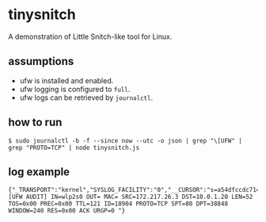 # tinysnitch

A demonstration of Little Snitch-like tool for Linux.

## assumptions

- ufw is installed and enabled.
- ufw logging is configured to `full`.
- ufw logs can be retrieved by `journalctl`.

## how to run

```
$ sudo journalctl -b -f --since now --utc -o json | grep "\[UFW" | grep "PROTO=TCP" | node tinysnitch.js
```

## log example

```
{"_TRANSPORT":"kernel","SYSLOG_FACILITY":"0","__CURSOR":"s=a54dfccdc714454eb27cfa004b157e66;i=1a8baa;b=2f1b03c3e2104787adb361b0dfd671fc;m=4fb2319c;t=58e26cc6725ab;x=4688a3e2f1367d93","PRIORITY":"4","_HOSTNAME":"umetarou","__MONOTONIC_TIMESTAMP":"1337078172","__REALTIME_TIMESTAMP":"1563672172766635","_MACHINE_ID":"87b5dc6a38314e60a8cbb00af491f4fd","_BOOT_ID":"2f1b03c3e2104787adb361b0dfd671fc","_SOURCE_MONOTONIC_TIMESTAMP":"1337051914","SYSLOG_IDENTIFIER":"kernel","MESSAGE":"[UFW AUDIT] IN=wlp2s0 OUT= MAC= SRC=172.217.26.3 DST=10.0.1.20 LEN=52 TOS=0x00 PREC=0x00 TTL=121 ID=18904 PROTO=TCP SPT=80 DPT=38848 WINDOW=240 RES=0x00 ACK URGP=0 "}
```
